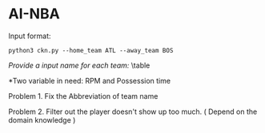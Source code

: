 # AI-NBA

Input format:
```
python3 ckn.py --home_team ATL --away_team BOS
```

*Provide a input name for each team:*
\table

*Two variable in need:
RPM and Possession time

Problem 1.
Fix the Abbreviation of team name

Problem 2.
Filter out the player doesn't show up too much. ( Depend on the domain knowledge )




